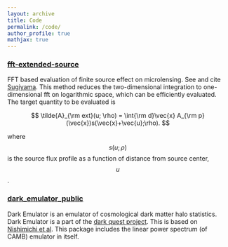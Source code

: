 ```yaml
---
layout: archive
title: Code
permalink: /code/
author_profile: true
mathjax: true
---
```


### [fft-extended-source](https://github.com/git-sunao/fft-extended-source)

FFT based evaluation of finite source effect on microlensing. See and cite [Sugiyama](https://arxiv.org/abs/2203.06637).
This method reduces the two-dimensional integration to one-dimensional fft on logarithmic space, which can be efficiently evaluated.
The target quantity to be evaluated is

$$
\tilde{A}_{\rm ext}(u; \rho) = \int{\rm d}\vec{x} A_{\rm p}(\vec{x})s(\vec{x}+\vec{u};\rho).
$$

where $$s(u;\rho)$$ is the source flux profile as a function of distance from source center, $$u$$.

### [dark_emulator_public](https://github.com/DarkQuestCosmology/dark_emulator_public)

Dark Emulator is an emulator of cosmological dark matter halo statistics.
Dark Emulator is a part of the [dark quest project](https://darkquestcosmology.github.io/).
This is based on [Nishimichi et al](https://arxiv.org/abs/1811.09504).
This package includes the linear power spectrum (of CAMB) emulator in itself.
